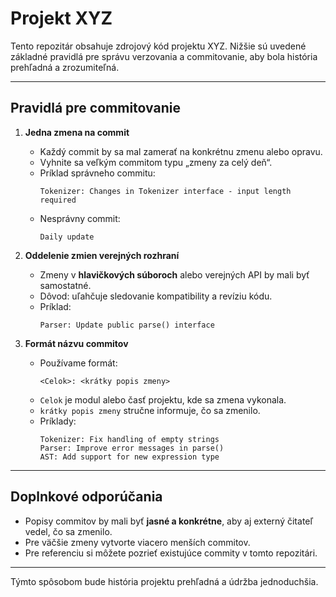 # Projekt XYZ

Tento repozitár obsahuje zdrojový kód projektu XYZ. Nižšie sú uvedené základné pravidlá pre správu verzovania a commitovanie, aby bola história prehľadná a zrozumiteľná.

---

## Pravidlá pre commitovanie

1. **Jedna zmena na commit**
   - Každý commit by sa mal zamerať na konkrétnu zmenu alebo opravu.
   - Vyhnite sa veľkým commitom typu „zmeny za celý deň“.
   - Príklad správneho commitu:
     ```
     Tokenizer: Changes in Tokenizer interface - input length required
     ```
   - Nesprávny commit:
     ```
     Daily update
     ```

2. **Oddelenie zmien verejných rozhraní**
   - Zmeny v **hlavičkových súboroch** alebo verejných API by mali byť samostatné.
   - Dôvod: uľahčuje sledovanie kompatibility a revíziu kódu.
   - Príklad:
     ```
     Parser: Update public parse() interface
     ```

3. **Formát názvu commitov**
   - Používame formát:  
     ```
     <Celok>: <krátky popis zmeny>
     ```
   - `Celok` je modul alebo časť projektu, kde sa zmena vykonala.
   - `krátky popis zmeny` stručne informuje, čo sa zmenilo.
   - Príklady:
     ```
     Tokenizer: Fix handling of empty strings
     Parser: Improve error messages in parse()
     AST: Add support for new expression type
     ```

---

## Doplnkové odporúčania

- Popisy commitov by mali byť **jasné a konkrétne**, aby aj externý čitateľ vedel, čo sa zmenilo.
- Pre väčšie zmeny vytvorte viacero menších commitov.
- Pre referenciu si môžete pozrieť existujúce commity v tomto repozitári.

---

Týmto spôsobom bude história projektu prehľadná a údržba jednoduchšia.
